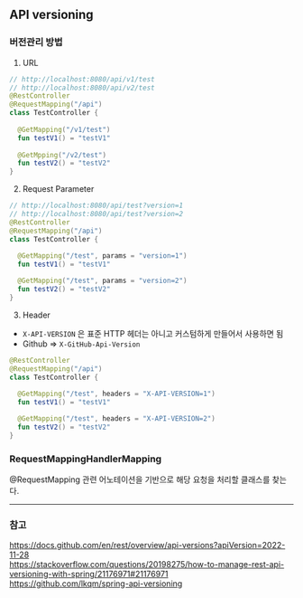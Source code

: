 ## API versioning

### 버전관리 방법

1. URL
```kotlin
// http://localhost:8080/api/v1/test
// http://localhost:8080/api/v2/test
@RestController
@RequestMapping("/api")
class TestController {
  
  @GetMapping("/v1/test")
  fun testV1() = "testV1"
  
  @GetMpping("/v2/test")
  fun testV2() = "testV2"
}
```

2. Request Parameter
```kotlin
// http://localhost:8080/api/test?version=1
// http://localhost:8080/api/test?version=2
@RestController
@RequestMapping("/api")
class TestController {
  
  @GetMapping("/test", params = "version=1")
  fun testV1() = "testV1"

  @GetMapping("/test", params = "version=2")
  fun testV2() = "testV2"
}
```

3. Header
- `X-API-VERSION` 은 표준 HTTP 헤더는 아니고 커스텀하게 만들어서 사용하면 됨
- Github => `X-GitHub-Api-Version`
```kotlin
@RestController
@RequestMapping("/api")
class TestController {
  
  @GetMapping("/test", headers = "X-API-VERSION=1")
  fun testV1() = "testV1"

  @GetMapping("/test", headers = "X-API-VERSION=2")
  fun testV2() = "testV2"
}
```

### RequestMappingHandlerMapping

@RequestMapping 관련 어노테이션을 기반으로 해당 요청을 처리할 클래스를 찾는다.<br/>

---

### 참고
https://docs.github.com/en/rest/overview/api-versions?apiVersion=2022-11-28 <br/>
https://stackoverflow.com/questions/20198275/how-to-manage-rest-api-versioning-with-spring/21176971#21176971 <br/>
https://github.com/lkqm/spring-api-versioning <br/>
